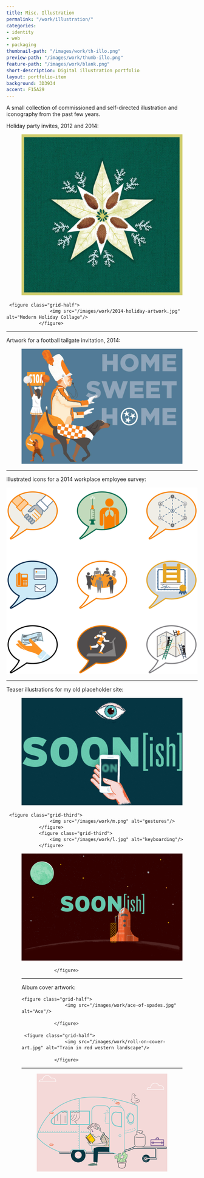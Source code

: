 ```yaml
---
title: Misc. Illustration
permalink: "/work/illustration/"
categories:
- identity
- web
- packaging
thumbnail-path: "/images/work/th-illo.png"
preview-path: "/images/work/thumb-illo.png"
feature-path: "/images/work/blank.png"
short-description: Digital illustration portfolio
layout: portfolio-item
background: 3D3934
accent: F15A29
---
```


<p class="lede">A small collection of commissioned and self-directed illustration and iconography from the past few&nbsp;years.</p>

<div class="row">
<p>Holiday party invites, 2012 and 2014:</p>
    <figure class="grid-half">
                    <img src="/images/work/2012-holiday-artwork.jpg" alt="Poinsetta pinecone arrangement"/>
                </figure>

     <figure class="grid-half">
                    <img src="/images/work/2014-holiday-artwork.jpg" alt="Modern Holiday Collage"/>
                </figure>            
</div>


<hr />

<p>Artwork for a football tailgate invitation, 2014:</p>

<figure>
                    <img src="/images/work/2014-GameDay-Artwork.jpg" alt="University of Tennessee Volunteers Game Day Tradition"/>
                </figure>

<hr />

<p>Illustrated icons for a 2014 workplace employee survey:</p>

<img src="/images/work/survey-illo-graphics.png" alt="Graphic figures seeing changes in their workplaces" />

<hr />

<div class="row">
<p>Teaser illustrations for my old placeholder site:</p>
    <figure class="grid-third">
                    <img src="/images/work/s.png" alt="mobile"/>
                </figure>

     <figure class="grid-third">
                    <img src="/images/work/m.png" alt="gestures"/>
                </figure>  
                <figure class="grid-third">
                    <img src="/images/work/l.jpg" alt="keyboarding"/>
                </figure>            
</div>

<figure>
                    <img src="/images/work/xl.png" alt="pre-launch"/>

                </figure>

<hr />

<div class="row">
<p>Album cover artwork:</p>

    <figure class="grid-half">
                    <img src="/images/work/ace-of-spades.jpg" alt="Ace"/>
                    
                </figure>

     <figure class="grid-half">
                    <img src="/images/work/roll-on-cover-art.jpg" alt="Train in red western landscape"/>
                    
                </figure>            
</div>
<hr/>

<figure>
                    <img src="/images/work/airstream.png" alt="Reading man in an airstream trailer"/>
                </figure>